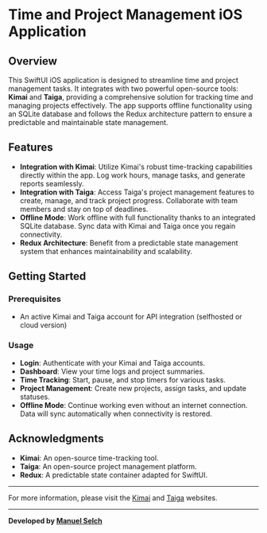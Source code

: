 # Time and Project Management iOS Application

## Overview

This SwiftUI iOS application is designed to streamline time and project management tasks. It integrates with two powerful open-source tools: **Kimai** and **Taiga**, providing a comprehensive solution for tracking time and managing projects effectively. The app supports offline functionality using an SQLite database and follows the Redux architecture pattern to ensure a predictable and maintainable state management.

## Features

- **Integration with Kimai**: Utilize Kimai's robust time-tracking capabilities directly within the app. Log work hours, manage tasks, and generate reports seamlessly.
- **Integration with Taiga**: Access Taiga's project management features to create, manage, and track project progress. Collaborate with team members and stay on top of deadlines.
- **Offline Mode**: Work offline with full functionality thanks to an integrated SQLite database. Sync data with Kimai and Taiga once you regain connectivity.
- **Redux Architecture**: Benefit from a predictable state management system that enhances maintainability and scalability.

## Getting Started

### Prerequisites
- An active Kimai and Taiga account for API integration (selfhosted or cloud version)

### Usage
- **Login**: Authenticate with your Kimai and Taiga accounts.
- **Dashboard**: View your time logs and project summaries.
- **Time Tracking**: Start, pause, and stop timers for various tasks.
- **Project Management**: Create new projects, assign tasks, and update statuses.
- **Offline Mode**: Continue working even without an internet connection. Data will sync automatically when connectivity is restored.

## Acknowledgments

- **Kimai**: An open-source time-tracking tool.
- **Taiga**: An open-source project management platform.
- **Redux**: A predictable state container adapted for SwiftUI.

---

For more information, please visit the [Kimai](https://www.kimai.org) and [Taiga](https://www.taiga.io) websites.

---

**Developed by [Manuel Selch](https://manuelselch.de)**
